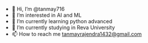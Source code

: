 - 👋 Hi, I’m @tanmay716
- 👀 I’m interested in AI and ML
- 🌱 I’m currently learning python advanced
- 💞️ I’m currently studying in Reva University
- 📫 How to reach me tanmayrajendra1432@gmail.com

<!---
tanmay716/tanmay716 is a ✨ special ✨ repository because its `README.md` (this file) appears on your GitHub profile.
You can click the Preview link to take a look at your changes.
--->
